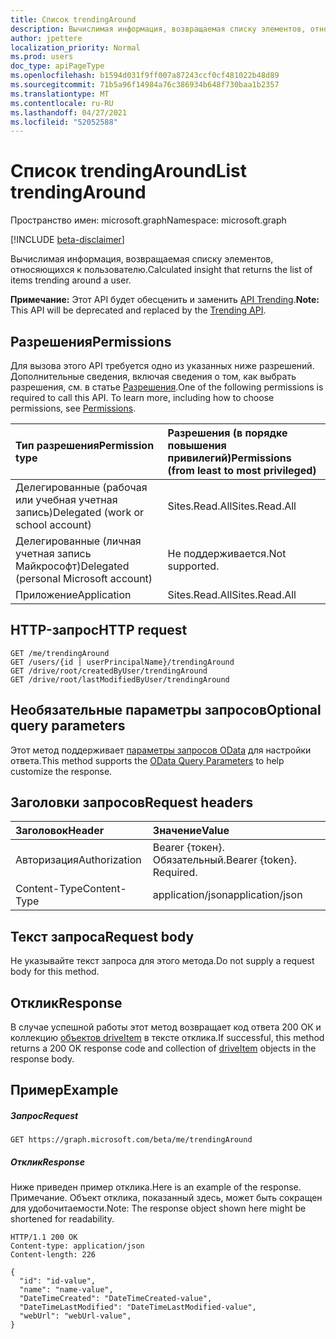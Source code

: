 ```yaml
---
title: Список trendingAround
description: Вычислимая информация, возвращаемая списку элементов, относяющихся к пользователю.
author: jpettere
localization_priority: Normal
ms.prod: users
doc_type: apiPageType
ms.openlocfilehash: b1594d031f9ff007a87243ccf0cf481022b48d89
ms.sourcegitcommit: 71b5a96f14984a76c386934b648f730baa1b2357
ms.translationtype: MT
ms.contentlocale: ru-RU
ms.lasthandoff: 04/27/2021
ms.locfileid: "52052588"
---
```

# <a name="list-trendingaround"></a><span data-ttu-id="e5c41-103">Список trendingAround</span><span class="sxs-lookup"><span data-stu-id="e5c41-103">List trendingAround</span></span>

<span data-ttu-id="e5c41-104">Пространство имен: microsoft.graph</span><span class="sxs-lookup"><span data-stu-id="e5c41-104">Namespace: microsoft.graph</span></span>

[!INCLUDE [beta-disclaimer](../../includes/beta-disclaimer.md)]

<span data-ttu-id="e5c41-105">Вычислимая информация, возвращаемая списку элементов, относяющихся к пользователю.</span><span class="sxs-lookup"><span data-stu-id="e5c41-105">Calculated insight that returns the list of items trending around a user.</span></span>

<span data-ttu-id="e5c41-106">**Примечание:** Этот API будет обесценить и заменить [API Trending](../resources/insights-trending.md).</span><span class="sxs-lookup"><span data-stu-id="e5c41-106">**Note:** This API will be deprecated and replaced by the [Trending API](../resources/insights-trending.md).</span></span>

## <a name="permissions"></a><span data-ttu-id="e5c41-107">Разрешения</span><span class="sxs-lookup"><span data-stu-id="e5c41-107">Permissions</span></span>
<span data-ttu-id="e5c41-p101">Для вызова этого API требуется одно из указанных ниже разрешений. Дополнительные сведения, включая сведения о том, как выбрать разрешения, см. в статье [Разрешения](/graph/permissions-reference).</span><span class="sxs-lookup"><span data-stu-id="e5c41-p101">One of the following permissions is required to call this API. To learn more, including how to choose permissions, see [Permissions](/graph/permissions-reference).</span></span>

|<span data-ttu-id="e5c41-110">Тип разрешения</span><span class="sxs-lookup"><span data-stu-id="e5c41-110">Permission type</span></span>      | <span data-ttu-id="e5c41-111">Разрешения (в порядке повышения привилегий)</span><span class="sxs-lookup"><span data-stu-id="e5c41-111">Permissions (from least to most privileged)</span></span>              |
|:--------------------|:---------------------------------------------------------|
|<span data-ttu-id="e5c41-112">Делегированные (рабочая или учебная учетная запись)</span><span class="sxs-lookup"><span data-stu-id="e5c41-112">Delegated (work or school account)</span></span> | <span data-ttu-id="e5c41-113">Sites.Read.All</span><span class="sxs-lookup"><span data-stu-id="e5c41-113">Sites.Read.All</span></span>    |
|<span data-ttu-id="e5c41-114">Делегированные (личная учетная запись Майкрософт)</span><span class="sxs-lookup"><span data-stu-id="e5c41-114">Delegated (personal Microsoft account)</span></span> | <span data-ttu-id="e5c41-115">Не поддерживается.</span><span class="sxs-lookup"><span data-stu-id="e5c41-115">Not supported.</span></span>    |
|<span data-ttu-id="e5c41-116">Приложение</span><span class="sxs-lookup"><span data-stu-id="e5c41-116">Application</span></span> | <span data-ttu-id="e5c41-117">Sites.Read.All</span><span class="sxs-lookup"><span data-stu-id="e5c41-117">Sites.Read.All</span></span> |

## <a name="http-request"></a><span data-ttu-id="e5c41-118">HTTP-запрос</span><span class="sxs-lookup"><span data-stu-id="e5c41-118">HTTP request</span></span>
```http
GET /me/trendingAround
GET /users/{id | userPrincipalName}/trendingAround
GET /drive/root/createdByUser/trendingAround
GET /drive/root/lastModifiedByUser/trendingAround
```
## <a name="optional-query-parameters"></a><span data-ttu-id="e5c41-119">Необязательные параметры запросов</span><span class="sxs-lookup"><span data-stu-id="e5c41-119">Optional query parameters</span></span>
<span data-ttu-id="e5c41-120">Этот метод поддерживает [параметры запросов OData](/graph/query-parameters) для настройки ответа.</span><span class="sxs-lookup"><span data-stu-id="e5c41-120">This method supports the [OData Query Parameters](/graph/query-parameters) to help customize the response.</span></span>

## <a name="request-headers"></a><span data-ttu-id="e5c41-121">Заголовки запросов</span><span class="sxs-lookup"><span data-stu-id="e5c41-121">Request headers</span></span>
| <span data-ttu-id="e5c41-122">Заголовок</span><span class="sxs-lookup"><span data-stu-id="e5c41-122">Header</span></span>         | <span data-ttu-id="e5c41-123">Значение</span><span class="sxs-lookup"><span data-stu-id="e5c41-123">Value</span></span>                      |
|:---------------|:---------------------------|
| <span data-ttu-id="e5c41-124">Авторизация</span><span class="sxs-lookup"><span data-stu-id="e5c41-124">Authorization</span></span>  | <span data-ttu-id="e5c41-p102">Bearer {токен}. Обязательный.</span><span class="sxs-lookup"><span data-stu-id="e5c41-p102">Bearer {token}. Required.</span></span>  |
| <span data-ttu-id="e5c41-127">Content-Type</span><span class="sxs-lookup"><span data-stu-id="e5c41-127">Content-Type</span></span>   | <span data-ttu-id="e5c41-128">application/json</span><span class="sxs-lookup"><span data-stu-id="e5c41-128">application/json</span></span>           |

## <a name="request-body"></a><span data-ttu-id="e5c41-129">Текст запроса</span><span class="sxs-lookup"><span data-stu-id="e5c41-129">Request body</span></span>
<span data-ttu-id="e5c41-130">Не указывайте текст запроса для этого метода.</span><span class="sxs-lookup"><span data-stu-id="e5c41-130">Do not supply a request body for this method.</span></span>

## <a name="response"></a><span data-ttu-id="e5c41-131">Отклик</span><span class="sxs-lookup"><span data-stu-id="e5c41-131">Response</span></span>

<span data-ttu-id="e5c41-132">В случае успешной работы этот метод возвращает код ответа 200 ОК и коллекцию [объектов driveItem](../resources/driveitem.md) в тексте отклика.</span><span class="sxs-lookup"><span data-stu-id="e5c41-132">If successful, this method returns a 200 OK response code and collection of [driveItem](../resources/driveitem.md) objects in the response body.</span></span>

## <a name="example"></a><span data-ttu-id="e5c41-133">Пример</span><span class="sxs-lookup"><span data-stu-id="e5c41-133">Example</span></span>
##### <a name="request"></a><span data-ttu-id="e5c41-134">Запрос</span><span class="sxs-lookup"><span data-stu-id="e5c41-134">Request</span></span>
```http
GET https://graph.microsoft.com/beta/me/trendingAround
```
##### <a name="response"></a><span data-ttu-id="e5c41-135">Отклик</span><span class="sxs-lookup"><span data-stu-id="e5c41-135">Response</span></span>
<span data-ttu-id="e5c41-136">Ниже приведен пример отклика.</span><span class="sxs-lookup"><span data-stu-id="e5c41-136">Here is an example of the response.</span></span> <span data-ttu-id="e5c41-137">Примечание. Объект отклика, показанный здесь, может быть сокращен для удобочитаемости.</span><span class="sxs-lookup"><span data-stu-id="e5c41-137">Note: The response object shown here might be shortened for readability.</span></span>
```http
HTTP/1.1 200 OK
Content-type: application/json
Content-length: 226

{
  "id": "id-value",
  "name": "name-value",
  "DateTimeCreated": "DateTimeCreated-value",
  "DateTimeLastModified": "DateTimeLastModified-value",
  "webUrl": "webUrl-value",
}
```